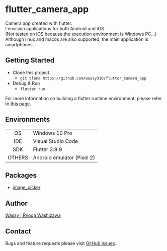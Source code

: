 # flutter_camera_app
Camera app created with flutter.  
I envision applications for both Android and iOS.  
(Not tested on iOS because the execution environment is Windows PC...)  
Although linux and macos are also supported, the main application is smartphones.

## Getting Started
- Clone this project.
  - `git clone https://github.com/wassy310/flutter_camera_app`
- Debug & Run
  - `flutter run`

For more information on building a flutter runtime environment, please refer to [this page](https://docs.flutter.dev/get-started/install).

## Environments
|        |                                        |
|  :-:   | -------------------------------------- |
| OS     | Windows 10 Pro                         |
| IDE    | Visual Studio Code                     |
| SDK    | Flutter 3.9.9                          |
| OTHERS | Android emulator (Pixel 2)             |

## Packages
- [image_picker](https://pub.dev/packages/image_picker)

## Author
[Wassy | Ryoga Washizawa](https://github.com/wassy310)

## Contact
Bugs and feature requests please visit [GitHub Issues](https://github.com/wassy310/flutter_camera_app/issues).
